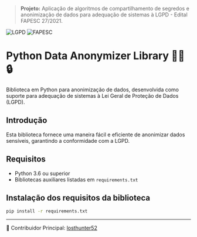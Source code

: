 > **Projeto:** Aplicação de algoritmos de compartilhamento de segredos e anonimização de dados para adequação de sistemas à LGPD - Edital FAPESC 27/2021.

![LGPD](https://img.shields.io/badge/-LGPD-blue)
![FAPESC](https://img.shields.io/badge/Edital-FAPESC%2027%2F2021-green)
 
 # Python Data Anonymizer Library 🕵️‍♂️🔒

Biblioteca em Python para anonimização de dados, desenvolvida como suporte para adequação de sistemas à Lei Geral de Proteção de Dados (LGPD).

## Introdução

Esta biblioteca fornece uma maneira fácil e eficiente de anonimizar dados sensíveis, garantindo a conformidade com a LGPD. 

## Requisitos

- Python 3.6 ou superior
- Bibliotecas auxiliares listadas em `requirements.txt`

## Instalação dos requisitos da biblioteca 

```bash
pip install -r requirements.txt
```

---

👤 Contribuidor Principal: [losthunter52](https://github.com/losthunter52/anonymizer_lib_fetcher)
